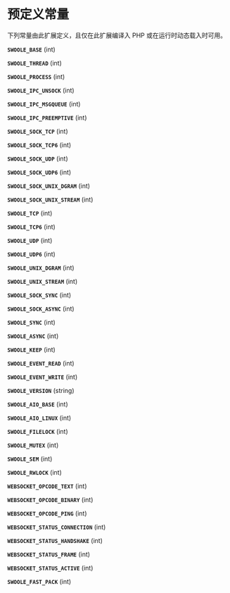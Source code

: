 预定义常量
==========

下列常量由此扩展定义，且仅在此扩展编译入 PHP 或在运行时动态载入时可用。

**`SWOOLE_BASE`** (<span class="type">int</span>)  
<span class="simpara"> </span>

**`SWOOLE_THREAD`** (<span class="type">int</span>)  
<span class="simpara"> </span>

**`SWOOLE_PROCESS`** (<span class="type">int</span>)  
<span class="simpara"> </span>

**`SWOOLE_IPC_UNSOCK`** (<span class="type">int</span>)  
<span class="simpara"> </span>

**`SWOOLE_IPC_MSGQUEUE`** (<span class="type">int</span>)  
<span class="simpara"> </span>

**`SWOOLE_IPC_PREEMPTIVE`** (<span class="type">int</span>)  
<span class="simpara"> </span>

**`SWOOLE_SOCK_TCP`** (<span class="type">int</span>)  
<span class="simpara"> </span>

**`SWOOLE_SOCK_TCP6`** (<span class="type">int</span>)  
<span class="simpara"> </span>

**`SWOOLE_SOCK_UDP`** (<span class="type">int</span>)  
<span class="simpara"> </span>

**`SWOOLE_SOCK_UDP6`** (<span class="type">int</span>)  
<span class="simpara"> </span>

**`SWOOLE_SOCK_UNIX_DGRAM`** (<span class="type">int</span>)  
<span class="simpara"> </span>

**`SWOOLE_SOCK_UNIX_STREAM`** (<span class="type">int</span>)  
<span class="simpara"> </span>

**`SWOOLE_TCP`** (<span class="type">int</span>)  
<span class="simpara"> </span>

**`SWOOLE_TCP6`** (<span class="type">int</span>)  
<span class="simpara"> </span>

**`SWOOLE_UDP`** (<span class="type">int</span>)  
<span class="simpara"> </span>

**`SWOOLE_UDP6`** (<span class="type">int</span>)  
<span class="simpara"> </span>

**`SWOOLE_UNIX_DGRAM`** (<span class="type">int</span>)  
<span class="simpara"> </span>

**`SWOOLE_UNIX_STREAM`** (<span class="type">int</span>)  
<span class="simpara"> </span>

**`SWOOLE_SOCK_SYNC`** (<span class="type">int</span>)  
<span class="simpara"> </span>

**`SWOOLE_SOCK_ASYNC`** (<span class="type">int</span>)  
<span class="simpara"> </span>

**`SWOOLE_SYNC`** (<span class="type">int</span>)  
<span class="simpara"> </span>

**`SWOOLE_ASYNC`** (<span class="type">int</span>)  
<span class="simpara"> </span>

**`SWOOLE_KEEP`** (<span class="type">int</span>)  
<span class="simpara"> </span>

**`SWOOLE_EVENT_READ`** (<span class="type">int</span>)  
<span class="simpara"> </span>

**`SWOOLE_EVENT_WRITE`** (<span class="type">int</span>)  
<span class="simpara"> </span>

**`SWOOLE_VERSION`** (<span class="type">string</span>)  
<span class="simpara"> </span>

**`SWOOLE_AIO_BASE`** (<span class="type">int</span>)  
<span class="simpara"> </span>

**`SWOOLE_AIO_LINUX`** (<span class="type">int</span>)  
<span class="simpara"> </span>

**`SWOOLE_FILELOCK`** (<span class="type">int</span>)  
<span class="simpara"> </span>

**`SWOOLE_MUTEX`** (<span class="type">int</span>)  
<span class="simpara"> </span>

**`SWOOLE_SEM`** (<span class="type">int</span>)  
<span class="simpara"> </span>

**`SWOOLE_RWLOCK`** (<span class="type">int</span>)  
<span class="simpara"> </span>

**`WEBSOCKET_OPCODE_TEXT`** (<span class="type">int</span>)  
<span class="simpara"> </span>

**`WEBSOCKET_OPCODE_BINARY`** (<span class="type">int</span>)  
<span class="simpara"> </span>

**`WEBSOCKET_OPCODE_PING`** (<span class="type">int</span>)  
<span class="simpara"> </span>

**`WEBSOCKET_STATUS_CONNECTION`** (<span class="type">int</span>)  
<span class="simpara"> </span>

**`WEBSOCKET_STATUS_HANDSHAKE`** (<span class="type">int</span>)  
<span class="simpara"> </span>

**`WEBSOCKET_STATUS_FRAME`** (<span class="type">int</span>)  
<span class="simpara"> </span>

**`WEBSOCKET_STATUS_ACTIVE`** (<span class="type">int</span>)  
<span class="simpara"> </span>

**`SWOOLE_FAST_PACK`** (<span class="type">int</span>)  
<span class="simpara"> </span>
